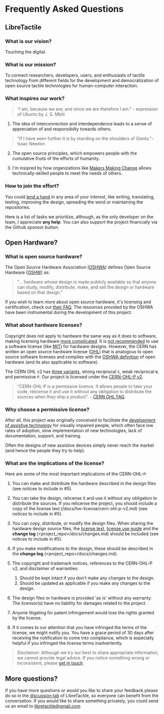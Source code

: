 # Frequently Asked Questions

## LibreTactile

### What is our vision?

Touching the digital.

### What is our mission?

To connect researchers, developers, users, and enthusiasts of tactile technology from different fields for the development and democratization of open source tactile technologies for human-computer interaction.

### What inspires our work?

> “I am, because we are; and since we are therefore I am.” - expression of Ubuntu by J. S. Mbiti

1. The idea of interconnection and interdependence leads to a sense of appreciation of and responsibilty towards others.

> "If I have seen further it is by standing on the shoulders of Giants."- Issac Newton

2. The open source principles, which empowers people with the cumulative fruits of the efforts of humanity.

3. I'm insipred by how organizations like [Makers Making Change](https://makersmakingchange.com/) allows technically-skilled people to meet the needs of others.

### How to join the effort?

You could [lend a hand](/profile/README.md#help-out) in any area of your interest, like writing, translating, testing, improving the design, spreading the word or maintaining the repositories.

<!--TODO: List of tasks to prioritize-->

Here is a list of tasks we prioritize, although, as the only developer on the team, I appreciate **any help**.
You can also support the project financially via the Github sponsor button.

<!--TODO: Setup sponsor button-->

## Open Hardware?

### What is open source hardware?

The Open Source Hardware Association ([OSHWA](https://www.oshwa.org/)) defines Open Source Hardware ([OSHW](https://www.oshwa.org/definition/)) as:

> "... hardware whose design is made publicly available so that anyone can study, modify, distribute, make, and sell the design or hardware based on that design."

If you wish to learn more about open source hardware, it's licensing and certification, check out [their FAQ](https://www.oshwa.org/faq/). The resources provided by the OSHWA have been instrumental during the development of this project.

### What about hardware licenses?

Copyright does not apply to hardware the same way as it does to software, making licensing hardware [more complicated](https://opensource.com/law/15/2/intro-open-hardware-licensing). It is [not recommended](https://ohwr.org/project/cernohl/wikis/faq#q-why-not-use-existing-licences-such-as-gpl-and-any-in-the-family-of-creative-commons-licences) to use a software license (like [MIT](/profile/README.md#license)) for hardware designs. However, the CERN has written an open source hardware license ([OHL](https://ohwr.org/cernohl)) that is analogous to open source software licenses and complies with the [OSHWA definition](https://www.oshwa.org/definition/) of open hardware (and its also applicable to software).

The CERN OHL v2 has [three variants](https://cern-ohl.web.cern.ch/), strong reciprocal `S`, weak reciprocal `W`, and permissive `P`. Our project is licensed under the [CERN-OHL-P v2](/docs/hw-license/cern-ohl-p-v2.md).

> "CERN-OHL-P is a permissive licence. It allows people to take your code, relicense it and use it without any obligation to distribute the sources when they ship a product". - [CERN OHL FAQ](https://ohwr.org/project/cernohl/wikis/faq#q-what-are-all-these-suffixes).

### Why choose a permissive license?

After all, this project was originally conceived to facilitate the [development of assistive technology](/profile/README.md#why-tact-io) for visually impaired people, which often face low rates of adoption, slow implementation of new technologies, lack of documentation, support, and training.

Often the designs of new assistive devices simply never reach the market (and hence the people they try to help).

### What are the implications of the license?

Here are some of the most important implications of the CERN-OHL-`P`:

1. You can make and distribute the hardware described in the design files (see notices to include in #5).
2. You can take the design, relicense it and use it without any obligation to distribute the sources. If you relicense the project, you should include a copy of the license text (/docs/hw-license/cern-ohl-p-v2.md) (see notices to include in #5).
3. You can copy, distribute, or modify the design files. When sharing the hardware design source files, the [license text](/docs/hw-license/cern-ohl-p-v2.md), [license use guide](/docs/hw-license/hw-license-howto.pdf) and the **change log** (<project_repo>/docs/changes.md) should be included (see notices to include in #5).
4. If you make modifications to the design, these should be described in the **change log** (<project_repo>/docs/changes.md).
5. The copyright and trademark notices, references to the CERN-OHL-P v2, and disclaimer of warranties:
   1. Should be kept intact if you don't make any changes to the design.
   2. Should be updated as applicable if you make any changes to the design.
   <!--   3. Must be included with the hardware you make and distribute from the source files in the project. -->
6. The design files or hardware is provided 'as is' without any warranty. The licensor(s) have no liability for damages related to the project.

7. Anyone litigating for patent infringement would lose the rights granted by the license.

8. If it comes to our attention that you have infringed the terms of the license, we might notify you. You have a grace period of 30 days after receiving the notification to come into compliance, which is especially helpful if you infringed the license terms inadvertently.

> _Disclaimer_: Although we try our best to share appropriate information, we cannot provide legal advice. If you notice something wrong or inconsistent, please [get in touch](/profile/README.md#get-in-touch).

## More questions?

If you have more questions or would you like to share your feedback please do so in the [discussion tab](https://github.com/orgs/LibreTactile/discussions) of LibreTactile, so everyone can benefit from the conversation. If you would like to share something privately, you could send us an email to [libretactile@gmail.com](mailto:libretactile@gmail.com)
